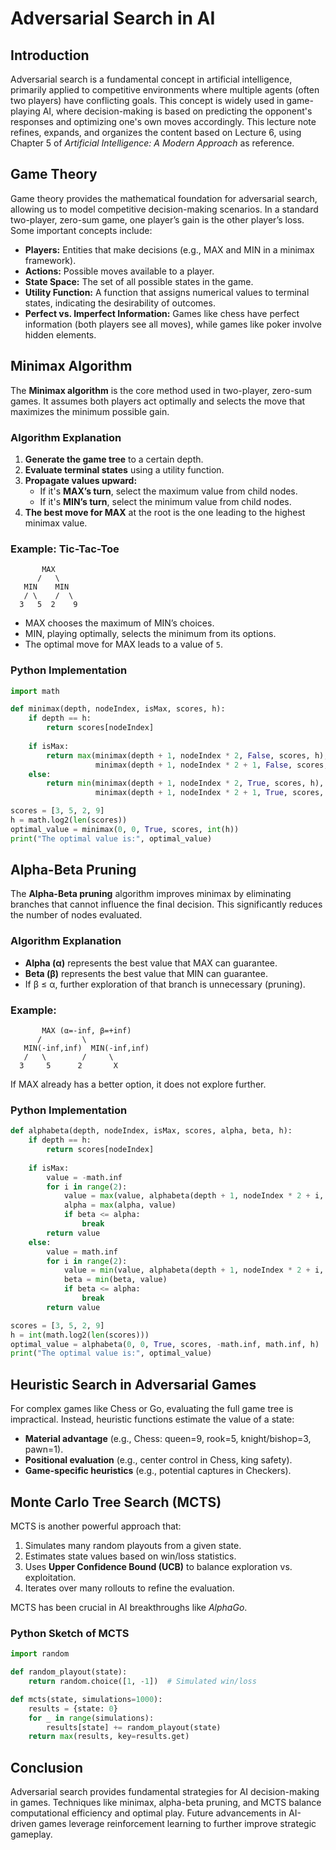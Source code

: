 # Adversarial Search in AI

## Introduction
Adversarial search is a fundamental concept in artificial intelligence, primarily applied to competitive environments where multiple agents (often two players) have conflicting goals. This concept is widely used in game-playing AI, where decision-making is based on predicting the opponent's responses and optimizing one's own moves accordingly. This lecture note refines, expands, and organizes the content based on Lecture 6, using Chapter 5 of *Artificial Intelligence: A Modern Approach* as reference.

## Game Theory
Game theory provides the mathematical foundation for adversarial search, allowing us to model competitive decision-making scenarios. In a standard two-player, zero-sum game, one player’s gain is the other player’s loss. Some important concepts include:

- **Players:** Entities that make decisions (e.g., MAX and MIN in a minimax framework).
- **Actions:** Possible moves available to a player.
- **State Space:** The set of all possible states in the game.
- **Utility Function:** A function that assigns numerical values to terminal states, indicating the desirability of outcomes.
- **Perfect vs. Imperfect Information:** Games like chess have perfect information (both players see all moves), while games like poker involve hidden elements.

## Minimax Algorithm
The **Minimax algorithm** is the core method used in two-player, zero-sum games. It assumes both players act optimally and selects the move that maximizes the minimum possible gain.

### Algorithm Explanation
1. **Generate the game tree** to a certain depth.
2. **Evaluate terminal states** using a utility function.
3. **Propagate values upward:**
   - If it's **MAX’s turn**, select the maximum value from child nodes.
   - If it's **MIN’s turn**, select the minimum value from child nodes.
4. **The best move for MAX** at the root is the one leading to the highest minimax value.

### Example: Tic-Tac-Toe
```
       MAX
      /   \
   MIN    MIN
   / \    /  \
  3   5  2    9
```
- MAX chooses the maximum of MIN’s choices.
- MIN, playing optimally, selects the minimum from its options.
- The optimal move for MAX leads to a value of `5`.

### Python Implementation
```python
import math

def minimax(depth, nodeIndex, isMax, scores, h):
    if depth == h:
        return scores[nodeIndex]
    
    if isMax:
        return max(minimax(depth + 1, nodeIndex * 2, False, scores, h),
                   minimax(depth + 1, nodeIndex * 2 + 1, False, scores, h))
    else:
        return min(minimax(depth + 1, nodeIndex * 2, True, scores, h),
                   minimax(depth + 1, nodeIndex * 2 + 1, True, scores, h))

scores = [3, 5, 2, 9]
h = math.log2(len(scores))
optimal_value = minimax(0, 0, True, scores, int(h))
print("The optimal value is:", optimal_value)
```

## Alpha-Beta Pruning
The **Alpha-Beta pruning** algorithm improves minimax by eliminating branches that cannot influence the final decision. This significantly reduces the number of nodes evaluated.

### Algorithm Explanation
- **Alpha (α)** represents the best value that MAX can guarantee.
- **Beta (β)** represents the best value that MIN can guarantee.
- If β ≤ α, further exploration of that branch is unnecessary (pruning).

### Example:
```
       MAX (α=-inf, β=+inf)
      /         \
   MIN(-inf,inf)  MIN(-inf,inf)
   /   \        /     \
  3     5      2       X
```
If MAX already has a better option, it does not explore further.

### Python Implementation
```python
def alphabeta(depth, nodeIndex, isMax, scores, alpha, beta, h):
    if depth == h:
        return scores[nodeIndex]
    
    if isMax:
        value = -math.inf
        for i in range(2):
            value = max(value, alphabeta(depth + 1, nodeIndex * 2 + i, False, scores, alpha, beta, h))
            alpha = max(alpha, value)
            if beta <= alpha:
                break
        return value
    else:
        value = math.inf
        for i in range(2):
            value = min(value, alphabeta(depth + 1, nodeIndex * 2 + i, True, scores, alpha, beta, h))
            beta = min(beta, value)
            if beta <= alpha:
                break
        return value

scores = [3, 5, 2, 9]
h = int(math.log2(len(scores)))
optimal_value = alphabeta(0, 0, True, scores, -math.inf, math.inf, h)
print("The optimal value is:", optimal_value)
```

## Heuristic Search in Adversarial Games
For complex games like Chess or Go, evaluating the full game tree is impractical. Instead, heuristic functions estimate the value of a state:

- **Material advantage** (e.g., Chess: queen=9, rook=5, knight/bishop=3, pawn=1).
- **Positional evaluation** (e.g., center control in Chess, king safety).
- **Game-specific heuristics** (e.g., potential captures in Checkers).

## Monte Carlo Tree Search (MCTS)
MCTS is another powerful approach that:
1. Simulates many random playouts from a given state.
2. Estimates state values based on win/loss statistics.
3. Uses **Upper Confidence Bound (UCB)** to balance exploration vs. exploitation.
4. Iterates over many rollouts to refine the evaluation.

MCTS has been crucial in AI breakthroughs like *AlphaGo*.

### Python Sketch of MCTS
```python
import random

def random_playout(state):
    return random.choice([1, -1])  # Simulated win/loss

def mcts(state, simulations=1000):
    results = {state: 0}
    for _ in range(simulations):
        results[state] += random_playout(state)
    return max(results, key=results.get)
```

## Conclusion
Adversarial search provides fundamental strategies for AI decision-making in games. Techniques like minimax, alpha-beta pruning, and MCTS balance computational efficiency and optimal play. Future advancements in AI-driven games leverage reinforcement learning to further improve strategic gameplay.

